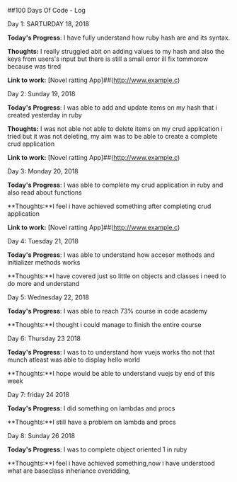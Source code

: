 ##100 Days Of Code - Log

 Day 1: SARTURDAY 18, 2018 


**Today's Progress**: I have fully understand how ruby hash are and its syntax.

**Thoughts:** I really struggled abit on adding values to my hash and also the keys from users's input but there is still a small error ill fix tommorow because was tired

**Link to work:** [Novel ratting App]##(http://www.example.c)

Day 2: Sunday 19, 2018 


**Today's Progress**: I was able to add and update items on my hash that i created yesterday in ruby 

**Thoughts:** I was not able not able to delete items on my crud application i  tried but it was not deleting, my aim was to be able to create a complete crud application

**Link to work:** [Novel ratting App]##(http://www.example.c)


Day 3: Monday 20, 2018 


**Today's Progress**: I was able to complete my crud application in ruby and also read about functions

**Thoughts:**I feel i have achieved something after completing crud application 

**Link to work:** [Novel ratting App]##(http://www.example.c)


Day 4: Tuesday 21, 2018 


**Today's Progress**: I was able to understand how accesor methods and initializer methods works

**Thoughts:**I have covered just so little on objects and classes i need to do more and understand 

Day 5: Wednesday 22, 2018 


**Today's Progress**: I was able to reach 73% course in code academy

**Thoughts:**I thought i could manage to finish the entire course

Day 6: Thursday 23 2018 


**Today's Progress**: I was to to understand how vuejs works tho not that munch atleast was able to display hello world

**Thoughts:**I  hope would be able to understand vuejs by end of this week 

Day 7: friday 24 2018 


**Today's Progress**: I did something on lambdas and procs

**Thoughts:**I still have a problem on lambda and procs

Day 8: Sunday 26 2018 


**Today's Progress**: I was to complete object oriented 1 in ruby

**Thoughts:**I feel i have achieved something,now i have understood what are baseclass inheriance overidding,